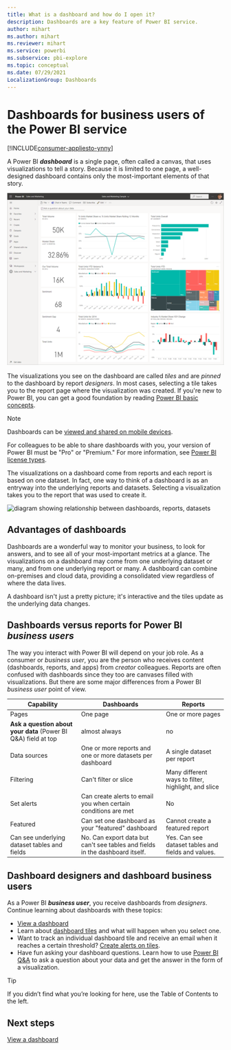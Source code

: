 ```yaml
---
title: What is a dashboard and how do I open it?
description: Dashboards are a key feature of Power BI service.
author: mihart
ms.author: mihart
ms.reviewer: mihart
ms.service: powerbi
ms.subservice: pbi-explore
ms.topic: conceptual
ms.date: 07/29/2021
LocalizationGroup: Dashboards
---
```

# Dashboards for business users of the Power BI service

[!INCLUDE[consumer-appliesto-ynny](../includes/consumer-appliesto-ynny.md)]

A Power BI ***dashboard*** is a single page, often called a canvas, that uses visualizations to tell a story. Because it is limited to one page, a well-designed dashboard contains only the most-important elements of that story.

![screenshot of a dashboard](media/end-user-dashboards/power-bi-dashboard.png)

The visualizations you see on the dashboard are called *tiles* and are *pinned* to the dashboard by report *designers*. In most cases, selecting a tile takes you to the report page where the visualization was created. If you're new to Power BI, you can get a good foundation by reading [Power BI basic concepts](end-user-basic-concepts.md).

> [!NOTE]
> Dashboards can be [viewed and shared on mobile devices](mobile/mobile-apps-view-dashboard.md).
>
> For colleagues to be able to share dashboards with you, your version of Power BI must be "Pro" or "Premium." For more information, see [Power BI license types](end-user-license.md).

The visualizations on a dashboard come from reports and each report is based on one dataset. In fact, one way to think of a dashboard is as an entryway into the underlying reports and datasets. Selecting a visualization takes you to the report that was used to create it.

![diagram showing relationship between dashboards, reports, datasets](media/end-user-dashboards/power-bi-diagram.png)

## Advantages of dashboards
Dashboards are a wonderful way to monitor your business, to look for answers, and to see all of your most-important metrics at a glance. The visualizations on a dashboard may come from one underlying dataset or many, and from one underlying report or many. A dashboard can combine on-premises and cloud data, providing a consolidated view regardless of where the data lives.

A dashboard isn't just a pretty picture; it's interactive and the tiles update as the underlying data changes.

## Dashboards versus reports for Power BI ***business users***
The way you interact with Power BI will depend on your job role. As a consumer or *business user*, you are the person who receives content (dashboards, reports, and apps) from *creator* colleagues. Reports are often confused with dashboards since they too are canvases filled with visualizations. But there are some major differences from a Power BI *business user* point of view.

| **Capability** | **Dashboards** | **Reports** |
| --- | --- | --- |
| Pages |One page |One or more pages |
|**Ask a question about your data** (Power BI Q&A) field at top |almost always | no |
| Data sources |One or more reports and one or more datasets per dashboard |A single dataset per report |
| Filtering |Can't filter or slice |Many different ways to filter, highlight, and slice |
| Set alerts |Can create alerts to email you when certain conditions are met |No |
| Featured |Can set one dashboard as your "featured" dashboard |Cannot create a featured report |
| Can see underlying dataset tables and fields |No. Can export data but can't see tables and fields in the dashboard itself. |Yes. Can see dataset tables and fields and values. |


## Dashboard designers and dashboard business users
As a Power BI ***business user***, you receive dashboards from *designers*. Continue learning about dashboards with these topics:

* [View a dashboard](end-user-dashboard-open.md)
* Learn about [dashboard tiles](end-user-tiles.md) and what will happen when you select one.
* Want to track an individual dashboard tile and receive an email when it reaches a certain threshold? [Create alerts on tiles](end-user-alerts.md).
* Have fun asking your dashboard questions. Learn how to use [Power BI Q&A](end-user-q-and-a.md) to ask a question about your data and get the answer in the form of a visualization.

> [!TIP]
> If you didn’t find what you’re looking for here, use the Table of Contents to the left.
> 

## Next steps
[View a dashboard](end-user-dashboard-open.md) 